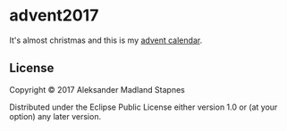 # advent2017

It's almost christmas and this is my [advent calendar](https://adventofcode.com/).

## License

Copyright © 2017 Aleksander Madland Stapnes

Distributed under the Eclipse Public License either version 1.0 or (at
your option) any later version.
